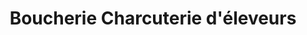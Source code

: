 ---
title: "Boucherie Charcuterie d'éleveurs"
url: /vichy/boucherie-charcuterie-deleveurs/
shop: Metzgerei
---